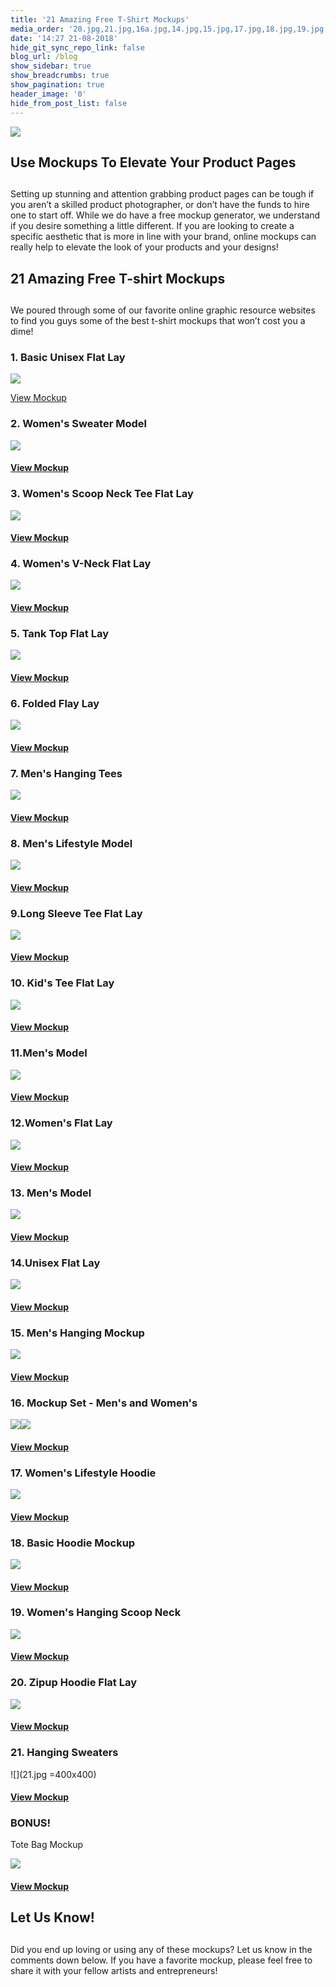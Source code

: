 ```yaml
---
title: '21 Amazing Free T-Shirt Mockups'
media_order: '20.jpg,21.jpg,16a.jpg,14.jpg,15.jpg,17.jpg,18.jpg,19.jpg,16.jpg,13.jpg,12.jpg,11.jpg,10.jpg,9.jpg,8.jpg,7.jpg,6.jpg,5.jpg,4.jpg,3.jpg,2.jpg,1.jpg,mockup blog.jpg,bonus.jpg'
date: '14:27 21-08-2018'
hide_git_sync_repo_link: false
blog_url: /blog
show_sidebar: true
show_breadcrumbs: true
show_pagination: true
header_image: '0'
hide_from_post_list: false
---
```


![](mockup%20blog.jpg)

## Use Mockups To Elevate Your Product Pages
## 
Setting up stunning and attention grabbing product pages can be tough if you aren’t a skilled product photographer, or don’t have the funds to hire one to start off. While we do have a free mockup generator, we understand if you desire something a little different. If you are looking to create a specific aesthetic that is more in line with your brand, online mockups can really help to elevate the look of your products and your designs! 

## 21 Amazing Free T-shirt Mockups
## 
We poured through some of our favorite online graphic resource websites to find you guys some of the best t-shirt mockups that won’t cost you a dime!

### 1. Basic Unisex Flat Lay ###

![](1.jpg)

<a href="https://www.pixeden.com/psd-mock-up-templates/psd-tshirt-mockup-template-vol3" target="_blank">View Mockup</a> 

### 2. Women's Sweater Model

![](2.jpg)

#### [View Mockup](https://www.pixeden.com/psd-mock-up-templates/psd-woman-long-sleeve-t-shirt-mockup)

### 3. Women's Scoop Neck Tee Flat Lay

![](3.jpg)

#### [View Mockup](https://graphicburger.com/woman-t-shirt-mockup-psd-2/)

### 4. Women's V-Neck Flat Lay

![](4.jpg)

#### [View Mockup](https://www.pixeden.com/psd-mock-up-templates/woman-psd-marl-t-shirt-mockup-vol2)

### 5. Tank Top Flat Lay

![](5.jpg)

#### [View Mockup](https://graphicburger.com/tank-top-psd-mockup/)

### 6. Folded Flay Lay

![](6.jpg)

#### [View Mockup](https://www.pixeden.com/psd-mock-up-templates/folded-psd-sweatshirt-mockup)

### 7. Men's Hanging Tees

![](7.jpg)

#### [View Mockup](https://graphicburger.com/t-shirt-mockup-psd-2/)

### 8. Men's Lifestyle Model

![](8.jpg)

#### [View Mockup](https://graphicburger.com/mens-t-shirt-mockup/) 

### 9.Long Sleeve Tee Flat Lay

![](9.jpg)

#### [View Mockup](https://graphicburger.com/long-sleeve-t-shirt-mockup-psd/)

### 10. Kid's Tee Flat Lay

![](10.jpg)

#### [View Mockup](https://www.pixeden.com/psd-mock-up-templates/baby-t-shirt-psd-mockup)

### 11.Men's Model

![](11.jpg)

#### [View Mockup](https://www.designertale.com/round-neck-men-t-shirt-mock-up-233/)

### 12.Women's Flat Lay

![](12.jpg)

#### [View Mockup](https://graphicburger.com/t-shirt-mockup-psd-4/)

### 13. Men's Model

![](13.jpg)

#### [View Mockup](https://www.graphicsfuel.com/2016/10/free-tshirt-mockup-psd/)

### 14.Unisex Flat Lay

![](14.jpg)

#### [View Mockup](https://graphicburger.com/t-shirt-mockup-psd-3/) 

### 15. Men's Hanging Mockup

![](15.jpg)

#### [View Mockup](https://www.pixeden.com/psd-mock-up-templates/classic-psd-t-shirt-mockup-vol1)

### 16. Mockup Set - Men's and Women's

![](16.jpg)![](16a.jpg)

#### [View Mockup](https://freedesignresources.net/ultimate-apparel-mockup-free-demo/)

### 17. Women's Lifestyle Hoodie 

![](17.jpg)

#### [View Mockup](https://freedesignresources.net/free-hoodie-psd-mockup-bundle/)

### 18. Basic Hoodie Mockup

![](18.jpg)

#### [View Mockup](https://graphicburger.com/hoodie-mockup-psd-2/)

### 19. Women's Hanging Scoop Neck 

![](19.jpg)

#### [View Mockup](https://graphicburger.com/woman-t-shirt-mockup-psd/)

### 20. Zipup Hoodie Flat Lay

![](20.jpg)

#### [View Mockup](https://graphicburger.com/hoodie-mockup-psd/)

### 21. Hanging Sweaters

![](21.jpg =400x400)

#### [View Mockup](https://graphicburger.com/jumper-mockup-psd/) 

### BONUS!
Tote Bag Mockup

![](bonus.jpg)

#### [View Mockup](https://graphicburger.com/canvas-tote-bag-mockup/)

## Let Us Know!
## 
Did you end up loving or using any of these mockups? Let us know in the comments down below. If you have a favorite mockup, please feel free to share it with your fellow artists and entrepreneurs! 




